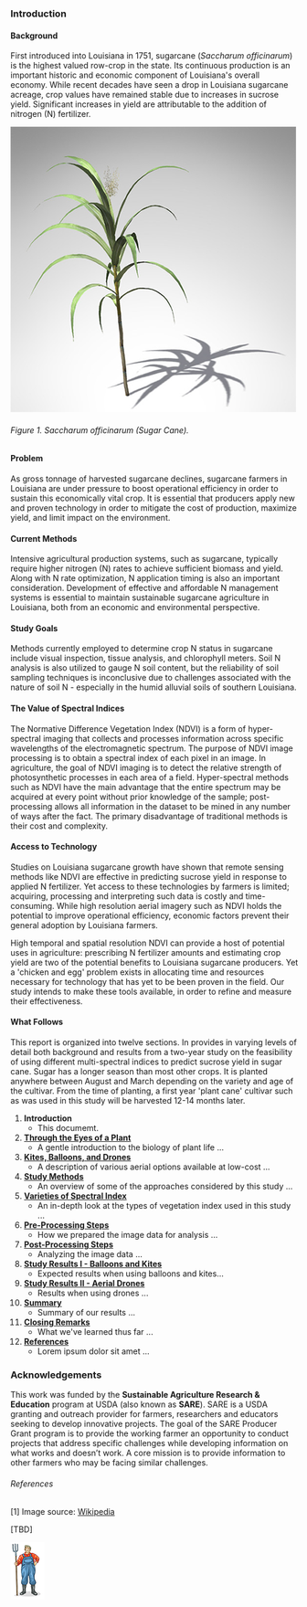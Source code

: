 ### Introduction

#### Background
First introduced into Louisiana in 1751, sugarcane (_Saccharum officinarum_) is the highest valued row-crop in the state. 
Its continuous production is an important historic and economic component of Louisiana's overall economy. While recent 
decades have seen a drop in Louisiana sugarcane acreage, crop values have remained stable due to increases in sucrose 
yield. Significant increases in yield are attributable to the addition of nitrogen (N) fertilizer.

![](img/sugar_cane.png)
###### Figure 1.  Saccharum officinarum (Sugar Cane).

#### Problem
As gross tonnage of harvested sugarcane declines, sugarcane farmers in Louisiana are under pressure to boost operational 
efficiency in order to sustain this economically vital crop. It is essential that producers apply new and proven technology 
in order to mitigate the cost of production, maximize yield, and limit impact on the environment.

#### Current Methods
Intensive agricultural production systems, such as sugarcane, typically require higher nitrogen (N) rates to achieve 
sufficient biomass and yield. Along with N rate optimization, N application timing is also an important consideration. 
Development of effective and affordable N management systems is essential to maintain sustainable sugarcane agriculture 
in Louisiana, both from an economic and environmental perspective.

#### Study Goals
Methods currently employed to determine crop N status in sugarcane include visual inspection, tissue analysis, and 
chlorophyll meters. Soil N analysis is also utilized to gauge N soil content, but the reliability of soil sampling 
techniques is inconclusive due to challenges associated with the nature of soil N - especially in the humid alluvial 
soils of southern Louisiana.

#### The Value of Spectral Indices
The Normative Difference Vegetation Index (NDVI) is a form of hyper-spectral imaging that collects and processes 
information across specific wavelengths of the electromagnetic spectrum. The purpose of NDVI image processing is to 
obtain a spectral index of each pixel in an image. In agriculture, the goal of NDVI imaging is to detect the relative 
strength of photosynthetic processes in each area of a field. Hyper-spectral methods such as NDVI have the main advantage 
that the entire spectrum may be acquired at every point without prior knowledge of the sample; post-processing allows all 
information in the dataset to be mined in any number of ways after the fact. The primary disadvantage of traditional 
methods is their cost and complexity.

#### Access to Technology
Studies on Louisiana sugarcane growth have shown that remote sensing methods like NDVI are effective in predicting sucrose 
yield in response to applied N fertilizer. Yet access to these technologies by farmers is limited; acquiring, processing 
and interpreting such data is costly and time-consuming. While high resolution aerial imagery such as NDVI holds the 
potential to improve operational efficiency, economic factors prevent their general adoption by Louisiana farmers.

High temporal and spatial resolution NDVI can provide a host of potential uses in agriculture: prescribing N fertilizer 
amounts and estimating crop yield are two of the potential benefits to Louisiana sugarcane producers. Yet a 'chicken and egg' 
problem exists in allocating time and resources necessary for technology that has yet to be been proven in the field. Our 
study intends to make these tools available, in order to refine and measure their effectiveness.

#### What Follows

This report is organized into twelve sections. In provides in varying levels of detail both background and 
results from a two-year study on the feasibility of using different multi-spectral indices to predict sucrose yield 
in sugar cane. Sugar has a longer season than most other crops. It is planted anywhere between August and March 
depending on the variety and age of the cultivar. From the time of planting, a first year 'plant cane' cultivar such as 
was used in this study will be harvested 12-14 months later. 

1. __Introduction__
    * This documemt.
2. [__Through the Eyes of a Plant__](how_plants_see.md)
    * A gentle introduction to the biology of plant life ...
3. [__Kites, Balloons, and Drones__](kites_balloons_drones.md)
    * A description of various aerial options available at low-cost ...
4. [__Study Methods__](study_methods.md)
    * An overview of some of the approaches considered by this study ...
5. [__Varieties of Spectral Index__](spectral_indices.md)
    * An in-depth look at the types of vegetation index used in this study ...
6. [__Pre-Processing Steps__](pre_processing_steps.md)
    * How we prepared the image data for analysis ...
7. [__Post-Processing Steps__](pre_processing_steps.md)
    * Analyzing the image data ...
8. [__Study Results I - Balloons and Kites__](study_results_balloons.md)
    * Expected results when using  balloons and kites...
9. [__Study Results II - Aerial Drones__](study_results_drones.md)
    * Results when using drones ...
10. [__Summary__](summary.md)
    * Summary of our results ...
11. [__Closing Remarks__](final_notes.md)
    * What we've learned thus far ...
12. [__References__](summary.md)
    * Lorem ipsum dolor sit amet ...

### Acknowledgements
This work was funded by the __Sustainable Agriculture Research & Education__ program at USDA (also known as __SARE__). 
SARE is a USDA granting and outreach provider for farmers, researchers and educators seeking to develop innovative
projects. The goal of the SARE Producer Grant program is to provide the working farmer an opportunity to conduct projects 
that address specific challenges while developing information on what works and doesn’t work. A core mission is to provide 
information to other farmers who may be facing similar challenges.

###### References
[1] Image source: [Wikipedia](https://commons.wikimedia.org/wiki/File:Saccharum_officinarum_-_K%C3%B6hler%E2%80%93s_Medizinal-Pflanzen-125.jpg)

[TBD]

![](img/farmera.png) 
